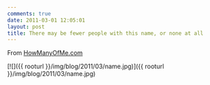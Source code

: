 ```yaml
---
comments: true
date: 2011-03-01 12:05:01
layout: post
title: There may be fewer people with this name, or none at all
---
```


From [HowManyOfMe.com](http://howmanyofme.com/)

[![]({{ rooturl }}/img/blog/2011/03/name.jpg)]({{ rooturl }}/img/blog/2011/03/name.jpg)
